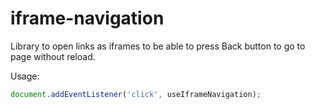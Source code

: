 # iframe-navigation
Library to open links as iframes to be able to press Back button to go to page without reload.

Usage:
```js
document.addEventListener('click', useIframeNavigation);
```
